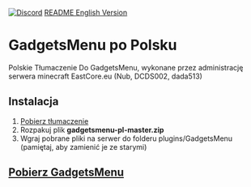 [![Discord](https://img.shields.io/static/v1?label=DISCORD&message=EASTCORE.EU&color=000&style=for-the-badge&logo=discord)](https://go.eastcore.eu/discord)
[README English Version](https://github.com/eastcore/gadgetsmenu-pl/blob/master/README-EN.md)
# GadgetsMenu po Polsku
Polskie Tłumaczenie Do GadgetsMenu, wykonane przez administrację serwera minecraft EastCore.eu (Nub, DCDS002, dada513)
## Instalacja
1. [Pobierz tłumaczenie](https://github.com/eastcore/gadgetsmenu-pl/archive/master.zip)
2. Rozpakuj plik **gadgetsmenu-pl-master.zip**
3. Wgraj pobrane pliki na serwer do folderu plugins/GadgetsMenu (pamiętaj, aby zamienić je ze starymi)
## [Pobierz GadgetsMenu](https://www.spigotmc.org/resources/gadgetsmenu-1-8-1-14-4.10885/)
